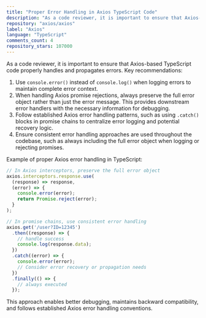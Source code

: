 ```yaml
---
title: "Proper Error Handling in Axios TypeScript Code"
description: "As a code reviewer, it is important to ensure that Axios-based TypeScript code properly handles and propagates errors. Key recommendations include using console.error() instead of console.log() when logging errors, preserving the full error object rather than just the error message, and following established Axios error handling patterns."
repository: "axios/axios"
label: "Axios"
language: "TypeScript"
comments_count: 4
repository_stars: 107000
---
```


As a code reviewer, it is important to ensure that Axios-based TypeScript code properly handles and propagates errors. Key recommendations:

1. Use `console.error()` instead of `console.log()` when logging errors to maintain complete error context.
2. When handling Axios promise rejections, always preserve the full error object rather than just the error message. This provides downstream error handlers with the necessary information for debugging.
3. Follow established Axios error handling patterns, such as using `.catch()` blocks in promise chains to centralize error logging and potential recovery logic.
4. Ensure consistent error handling approaches are used throughout the codebase, such as always including the full error object when logging or rejecting promises.

Example of proper Axios error handling in TypeScript:

```typescript
// In Axios interceptors, preserve the full error object
axios.interceptors.response.use(
  (response) => response,
  (error) => {
    console.error(error);
    return Promise.reject(error);
  }
);

// In promise chains, use consistent error handling
axios.get('/user?ID=12345')
  .then((response) => {
    // handle success
    console.log(response.data);
  })
  .catch((error) => {
    console.error(error);
    // Consider error recovery or propagation needs
  })
  .finally(() => {
    // always executed
  });
```

This approach enables better debugging, maintains backward compatibility, and follows established Axios error handling conventions.